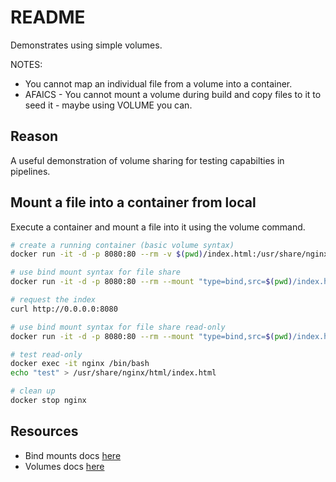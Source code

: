 # README

Demonstrates using simple volumes.  

NOTES:

* You cannot map an individual file from a volume into a container.  
* AFAICS - You cannot mount a volume during build and copy files to it to seed it - maybe using VOLUME you can.

## Reason

A useful demonstration of volume sharing for testing capabilties in pipelines.  

## Mount a file into a container from local

Execute a container and mount a file into it using the volume command.  

```sh
# create a running container (basic volume syntax)
docker run -it -d -p 8080:80 --rm -v $(pwd)/index.html:/usr/share/nginx/html/index.html --name nginx nginx:1.23.3

# use bind mount syntax for file share
docker run -it -d -p 8080:80 --rm --mount "type=bind,src=$(pwd)/index.html,dst=/usr/share/nginx/html/index.html" --name nginx nginx:1.23.3

# request the index
curl http://0.0.0.0:8080  

# use bind mount syntax for file share read-only
docker run -it -d -p 8080:80 --rm --mount "type=bind,src=$(pwd)/index.html,dst=/usr/share/nginx/html/index.html,readonly" --name nginx nginx:1.23.3

# test read-only 
docker exec -it nginx /bin/bash  
echo "test" > /usr/share/nginx/html/index.html 

# clean up
docker stop nginx
```

## Resources

* Bind mounts docs [here](https://docs.docker.com/storage/bind-mounts/)
* Volumes docs [here](https://docs.docker.com/storage/volumes/)
